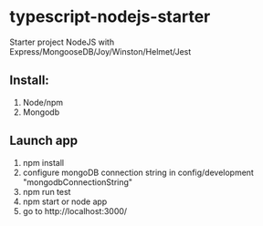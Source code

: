 # typescript-nodejs-starter

Starter project NodeJS with Express/MongooseDB/Joy/Winston/Helmet/Jest

## Install:

1. Node/npm
2. Mongodb

## Launch app

1. npm install
2. configure mongoDB connection string in config/development "mongodbConnectionString"
3. npm run test
4. npm start or node app
5. go to http://localhost:3000/
